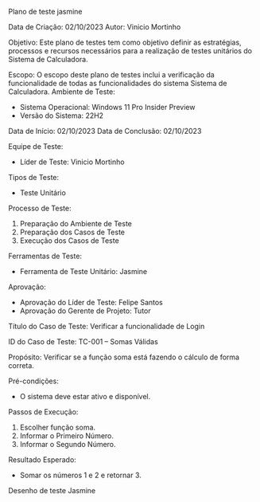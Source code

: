 Plano de teste jasmine

Data de Criação:  02/10/2023
Autor: Vinicio Mortinho

Objetivo: Este plano de testes tem como objetivo definir as estratégias, processos e recursos necessários para a realização de testes unitários do Sistema de Calculadora.

Escopo: O escopo deste plano de testes inclui a verificação da funcionalidade de todas as funcionalidades do sistema Sistema de Calculadora.
Ambiente de Teste:
- Sistema Operacional: Windows 11 Pro Insider Preview
- Versão do Sistema: 22H2

Data de Início: 02/10/2023
Data de Conclusão: 02/10/2023

Equipe de Teste:
- Líder de Teste: Vinicio Mortinho

Tipos de Teste:
- Teste Unitário

Processo de Teste:
1. Preparação do Ambiente de Teste
2. Preparação dos Casos de Teste
3. Execução dos Casos de Teste

Ferramentas de Teste:
- Ferramenta de Teste Unitário: Jasmine

Aprovação:
- Aprovação do Líder de Teste: Felipe Santos
- Aprovação do Gerente de Projeto: Tutor
 

Título do Caso de Teste: Verificar a funcionalidade de Login

ID do Caso de Teste: TC-001 – Somas Válidas

Propósito: Verificar se a função soma está fazendo o cálculo de forma correta.

Pré-condições: 
- O sistema deve estar ativo e disponível.

Passos de Execução:
1. Escolher função soma.
2. Informar o Primeiro Número.
3. Informar o Segundo Número.

Resultado Esperado:
- Somar os números 1 e 2 e retornar 3.
 

Desenho de teste Jasmine


